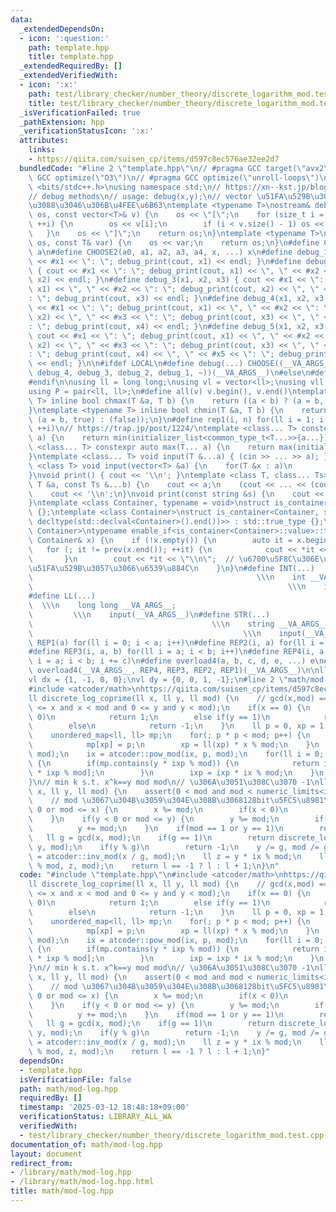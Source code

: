 ```yaml
---
data:
  _extendedDependsOn:
  - icon: ':question:'
    path: template.hpp
    title: template.hpp
  _extendedRequiredBy: []
  _extendedVerifiedWith:
  - icon: ':x:'
    path: test/library_checker/number_theory/discrete_logarithm_mod.test.cpp
    title: test/library_checker/number_theory/discrete_logarithm_mod.test.cpp
  _isVerificationFailed: true
  _pathExtension: hpp
  _verificationStatusIcon: ':x:'
  attributes:
    links:
    - https://qiita.com/suisen_cp/items/d597c8ec576ae32ee2d7
  bundledCode: "#line 2 \"template.hpp\"\n// #pragma GCC target(\"avx2\")\n// #pragma\
    \ GCC optimize(\"O3\")\n// #pragma GCC optimize(\"unroll-loops\")\n\n#include\
    \ <bits/stdc++.h>\nusing namespace std;\n// https://xn--kst.jp/blog/2019/08/29/cpp-comp/\n\
    // debug methods\n// usage: debug(x,y);\n// vector \u51FA\u529B\u3067\u304D\u308B\
    \u3088\u3046\u306B\u4FEE\u6B63\ntemplate <typename T>\nostream& debug_print(ostream&\
    \ os, const vector<T>& v) {\n    os << \"[\";\n    for (size_t i = 0; i < v.size();\
    \ ++i) {\n        os << v[i];\n        if (i < v.size() - 1) os << \", \";\n \
    \   }\n    os << \"]\";\n    return os;\n}\ntemplate <typename T>\nostream& debug_print(ostream&\
    \ os, const T& var) {\n    os << var;\n    return os;\n}\n#define CHOOSE(a) CHOOSE2\
    \ a\n#define CHOOSE2(a0, a1, a2, a3, a4, x, ...) x\n#define debug_1(x1) { cout\
    \ << #x1 << \": \"; debug_print(cout, x1) << endl; }\n#define debug_2(x1, x2)\
    \ { cout << #x1 << \": \"; debug_print(cout, x1) << \", \" << #x2 << \": \"; debug_print(cout,\
    \ x2) << endl; }\n#define debug_3(x1, x2, x3) { cout << #x1 << \": \"; debug_print(cout,\
    \ x1) << \", \" << #x2 << \": \"; debug_print(cout, x2) << \", \" << #x3 << \"\
    : \"; debug_print(cout, x3) << endl; }\n#define debug_4(x1, x2, x3, x4) { cout\
    \ << #x1 << \": \"; debug_print(cout, x1) << \", \" << #x2 << \": \"; debug_print(cout,\
    \ x2) << \", \" << #x3 << \": \"; debug_print(cout, x3) << \", \" << #x4 << \"\
    : \"; debug_print(cout, x4) << endl; }\n#define debug_5(x1, x2, x3, x4, x5) {\
    \ cout << #x1 << \": \"; debug_print(cout, x1) << \", \" << #x2 << \": \"; debug_print(cout,\
    \ x2) << \", \" << #x3 << \": \"; debug_print(cout, x3) << \", \" << #x4 << \"\
    : \"; debug_print(cout, x4) << \", \" << #x5 << \": \"; debug_print(cout, x5)\
    \ << endl; }\n\n#ifdef LOCAL\n#define debug(...) CHOOSE((__VA_ARGS__, debug_5,\
    \ debug_4, debug_3, debug_2, debug_1, ~))(__VA_ARGS__)\n#else\n#define debug(...)\n\
    #endif\n\nusing ll = long long;\nusing vl = vector<ll>;\nusing vll = vector<vl>;\n\
    using P = pair<ll, ll>;\n#define all(v) v.begin(), v.end()\ntemplate <typename\
    \ T> inline bool chmax(T &a, T b) {\n    return ((a < b) ? (a = b, true) : (false));\n\
    }\ntemplate <typename T> inline bool chmin(T &a, T b) {\n    return ((a > b) ?\
    \ (a = b, true) : (false));\n}\n#define rep1(i, n) for(ll i = 1; i <= ((ll)n);\
    \ ++i)\n// https://trap.jp/post/1224/\ntemplate <class... T> constexpr auto min(T...\
    \ a) {\n    return min(initializer_list<common_type_t<T...>>{a...});\n}\ntemplate\
    \ <class... T> constexpr auto max(T... a) {\n    return max(initializer_list<common_type_t<T...>>{a...});\n\
    }\ntemplate <class... T> void input(T &...a) { (cin >> ... >> a); }\ntemplate\
    \ <class T> void input(vector<T> &a) {\n    for(T &x : a)\n        cin >> x;\n\
    }\nvoid print() { cout << '\\n'; }\ntemplate <class T, class... Ts> void print(const\
    \ T &a, const Ts &...b) {\n    cout << a;\n    (cout << ... << (cout << ' ', b));\n\
    \    cout << '\\n';\n}\nvoid print(const string &s) {\n    cout << s << '\\n';\n\
    }\ntemplate <class Container, typename = void>\nstruct is_container : std::false_type\
    \ {};\ntemplate <class Container>\nstruct is_container<Container, std::void_t<decltype(std::declval<Container>().begin()),\
    \ decltype(std::declval<Container>().end())>> : std::true_type {};\ntemplate <class\
    \ Container>\ntypename enable_if<is_container<Container>::value>::type print(const\
    \ Container& x) {\n    if (!x.empty()) {\n        auto it = x.begin();\n     \
    \   for (; it != prev(x.end()); ++it) {\n            cout << *it << \" \";\n \
    \       }\n        cout << *it << \"\\n\";  // \u6700\u5F8C\u306E\u8981\u7D20\u3092\
    \u51FA\u529B\u3057\u3066\u6539\u884C\n    }\n}\n#define INT(...)             \
    \                                                  \\\n    int __VA_ARGS__;  \
    \                                                         \\\n    input(__VA_ARGS__)\n\
    #define LL(...)                                                              \
    \  \\\n    long long __VA_ARGS__;                                            \
    \         \\\n    input(__VA_ARGS__)\n#define STR(...)                       \
    \                                        \\\n    string __VA_ARGS__;         \
    \                                               \\\n    input(__VA_ARGS__)\n#define\
    \ REP1(a) for(ll i = 0; i < a; i++)\n#define REP2(i, a) for(ll i = 0; i < a; i++)\n\
    #define REP3(i, a, b) for(ll i = a; i < b; i++)\n#define REP4(i, a, b, c) for(ll\
    \ i = a; i < b; i += c)\n#define overload4(a, b, c, d, e, ...) e\n#define rep(...)\
    \ overload4(__VA_ARGS__, REP4, REP3, REP2, REP1)(__VA_ARGS__)\n\nll inf = 3e18;\n\
    vl dx = {1, -1, 0, 0};\nvl dy = {0, 0, 1, -1};\n#line 2 \"math/mod-log.hpp\"\n\
    #include <atcoder/math>\nhttps://qiita.com/suisen_cp/items/d597c8ec576ae32ee2d7\n\
    ll discrete_log_coprime(ll x, ll y, ll mod) {\n    // gcd(x,mod) == 1\n    assert(0\
    \ <= x and x < mod and 0 <= y and y < mod);\n    if(x == 0) {\n        if(y ==\
    \ 0)\n            return 1;\n        else if(y == 1)\n            return 0;\n\
    \        else\n            return -1;\n    }\n    ll p = 0, xp = 1, ixp = 1;\n\
    \    unordered_map<ll, ll> mp;\n    for(; p * p < mod; p++) {\n        if(!mp.contains(xp))\n\
    \            mp[xp] = p;\n        xp = ll(xp) * x % mod;\n    }\n    ll ix = atcoder::inv_mod(x,\
    \ mod);\n    ix = atcoder::pow_mod(ix, p, mod);\n    for(ll i = 0; i < p; i++)\
    \ {\n        if(mp.contains(y * ixp % mod)) {\n            return i * p + mp[y\
    \ * ixp % mod];\n        }\n        ixp = ixp * ix % mod;\n    }\n    return -1;\n\
    }\n// min k s.t. x^k==y mod mod\n// \u306A\u3051\u308C\u3070 -1\nll discrete_log(ll\
    \ x, ll y, ll mod) {\n    assert(0 < mod and mod < numeric_limits<int>::max());\n\
    \    // mod \u3067\u304B\u3059\u304E\u308B\u3068128bit\u5FC5\u8981\n    if(x <\
    \ 0 or mod <= x) {\n        x %= mod;\n        if(x < 0)\n            x += mod;\n\
    \    }\n    if(y < 0 or mod <= y) {\n        y %= mod;\n        if(y < 0)\n  \
    \          y += mod;\n    }\n    if(mod == 1 or y == 1)\n        return 0;\n \
    \   ll g = gcd(x, mod);\n    if(g == 1)\n        return discrete_log_coprime(x,\
    \ y, mod);\n    if(y % g)\n        return -1;\n    y /= g, mod /= g;\n    ll ix\
    \ = atcoder::inv_mod(x / g, mod);\n    ll z = y * ix % mod;\n    ll l = discrete_log(x\
    \ % mod, z, mod);\n    return l == -1 ? l : l + 1;\n}\n"
  code: "#include \"template.hpp\"\n#include <atcoder/math>\nhttps://qiita.com/suisen_cp/items/d597c8ec576ae32ee2d7\n\
    ll discrete_log_coprime(ll x, ll y, ll mod) {\n    // gcd(x,mod) == 1\n    assert(0\
    \ <= x and x < mod and 0 <= y and y < mod);\n    if(x == 0) {\n        if(y ==\
    \ 0)\n            return 1;\n        else if(y == 1)\n            return 0;\n\
    \        else\n            return -1;\n    }\n    ll p = 0, xp = 1, ixp = 1;\n\
    \    unordered_map<ll, ll> mp;\n    for(; p * p < mod; p++) {\n        if(!mp.contains(xp))\n\
    \            mp[xp] = p;\n        xp = ll(xp) * x % mod;\n    }\n    ll ix = atcoder::inv_mod(x,\
    \ mod);\n    ix = atcoder::pow_mod(ix, p, mod);\n    for(ll i = 0; i < p; i++)\
    \ {\n        if(mp.contains(y * ixp % mod)) {\n            return i * p + mp[y\
    \ * ixp % mod];\n        }\n        ixp = ixp * ix % mod;\n    }\n    return -1;\n\
    }\n// min k s.t. x^k==y mod mod\n// \u306A\u3051\u308C\u3070 -1\nll discrete_log(ll\
    \ x, ll y, ll mod) {\n    assert(0 < mod and mod < numeric_limits<int>::max());\n\
    \    // mod \u3067\u304B\u3059\u304E\u308B\u3068128bit\u5FC5\u8981\n    if(x <\
    \ 0 or mod <= x) {\n        x %= mod;\n        if(x < 0)\n            x += mod;\n\
    \    }\n    if(y < 0 or mod <= y) {\n        y %= mod;\n        if(y < 0)\n  \
    \          y += mod;\n    }\n    if(mod == 1 or y == 1)\n        return 0;\n \
    \   ll g = gcd(x, mod);\n    if(g == 1)\n        return discrete_log_coprime(x,\
    \ y, mod);\n    if(y % g)\n        return -1;\n    y /= g, mod /= g;\n    ll ix\
    \ = atcoder::inv_mod(x / g, mod);\n    ll z = y * ix % mod;\n    ll l = discrete_log(x\
    \ % mod, z, mod);\n    return l == -1 ? l : l + 1;\n}"
  dependsOn:
  - template.hpp
  isVerificationFile: false
  path: math/mod-log.hpp
  requiredBy: []
  timestamp: '2025-03-12 18:48:18+09:00'
  verificationStatus: LIBRARY_ALL_WA
  verifiedWith:
  - test/library_checker/number_theory/discrete_logarithm_mod.test.cpp
documentation_of: math/mod-log.hpp
layout: document
redirect_from:
- /library/math/mod-log.hpp
- /library/math/mod-log.hpp.html
title: math/mod-log.hpp
---
```

